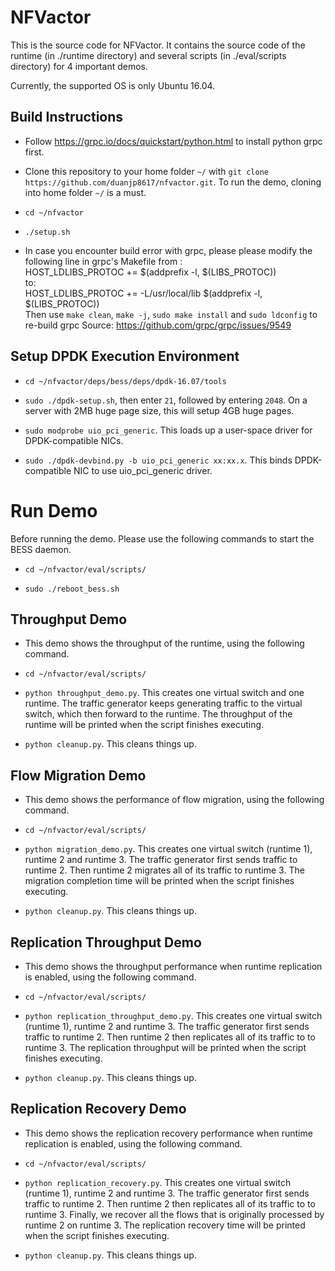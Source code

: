 NFVactor
=========

This is the source code for NFVactor. It contains the source code of the runtime (in ./runtime directory) and several scripts (in ./eval/scripts directory) for 4 important demos.

Currently, the supported OS is only Ubuntu 16.04.

Build Instructions
-------------------

* Follow https://grpc.io/docs/quickstart/python.html to install python grpc first.

* Clone this repository to your home folder `~/` with `git clone https://github.com/duanjp8617/nfvactor.git`. To run the demo, cloning into home folder `~/` is a must.

* `cd ~/nfvactor`

* `./setup.sh`

* In case you encounter build error with grpc, please please modify the following line in grpc's Makefile from : <br />
HOST_LDLIBS_PROTOC += $(addprefix -l, $(LIBS_PROTOC)) <br />
to: <br />
HOST_LDLIBS_PROTOC += -L/usr/local/lib $(addprefix -l, $(LIBS_PROTOC)) <br />
Then use `make clean`, `make -j`, `sudo make install` and `sudo ldconfig` to re-build grpc
Source: https://github.com/grpc/grpc/issues/9549

Setup DPDK Execution Environment
-----------------------------------

* `cd ~/nfvactor/deps/bess/deps/dpdk-16.07/tools`

* `sudo ./dpdk-setup.sh`, then enter `21`, followed by entering `2048`. On a server with 2MB huge page size, this will setup 4GB huge pages.

* `sudo modprobe uio_pci_generic`. This loads up a user-space driver for DPDK-compatible NICs.

* `sudo ./dpdk-devbind.py -b uio_pci_generic xx:xx.x`. This binds DPDK-compatible NIC to use uio_pci_generic driver.

Run Demo
=========

Before running the demo. Please use the following commands to start the BESS daemon.

* `cd ~/nfvactor/eval/scripts/`

* `sudo ./reboot_bess.sh`

Throughput Demo
---------------
* This demo shows the throughput of the runtime, using the following command.

* `cd ~/nfvactor/eval/scripts/`

* `python throughput_demo.py`. This creates one virtual switch and one runtime. The traffic generator keeps generating traffic to the virtual switch, which then forward to the runtime. The throughput of the runtime will be printed when the script finishes executing.

* `python cleanup.py`. This cleans things up.

Flow Migration Demo
-------------------
* This demo shows the performance of flow migration, using the following command.

* `cd ~/nfvactor/eval/scripts/`

* `python migration_demo.py`. This creates one virtual switch (runtime 1), runtime 2 and runtime 3. The traffic generator first sends traffic to runtime 2. Then runtime 2 migrates all of its traffic to runtime 3. The migration completion time will be printed when the script finishes executing.

* `python cleanup.py`. This cleans things up.

Replication Throughput Demo
---------------------------
* This demo shows the throughput performance when runtime replication is enabled, using the following command.

* `cd ~/nfvactor/eval/scripts/`

* `python replication_throughput_demo.py`. This creates one virtual switch (runtime 1), runtime 2 and runtime 3. The traffic generator first sends traffic to runtime 2. Then runtime 2 then replicates all of its traffic to to runtime 3. The replication throughput will be printed when the script finishes executing.

* `python cleanup.py`. This cleans things up.

Replication Recovery Demo
---------------------------
* This demo shows the replication recovery performance when runtime replication is enabled, using the following command.

* `cd ~/nfvactor/eval/scripts/`

* `python replication_recovery.py`. This creates one virtual switch (runtime 1), runtime 2 and runtime 3. The traffic generator first sends traffic to runtime 2. Then runtime 2 then replicates all of its traffic to to runtime 3. Finally, we recover all the flows that is originally processed by runtime 2 on runtime 3. The replication recovery time will be printed when the script finishes executing.

* `python cleanup.py`. This cleans things up.
